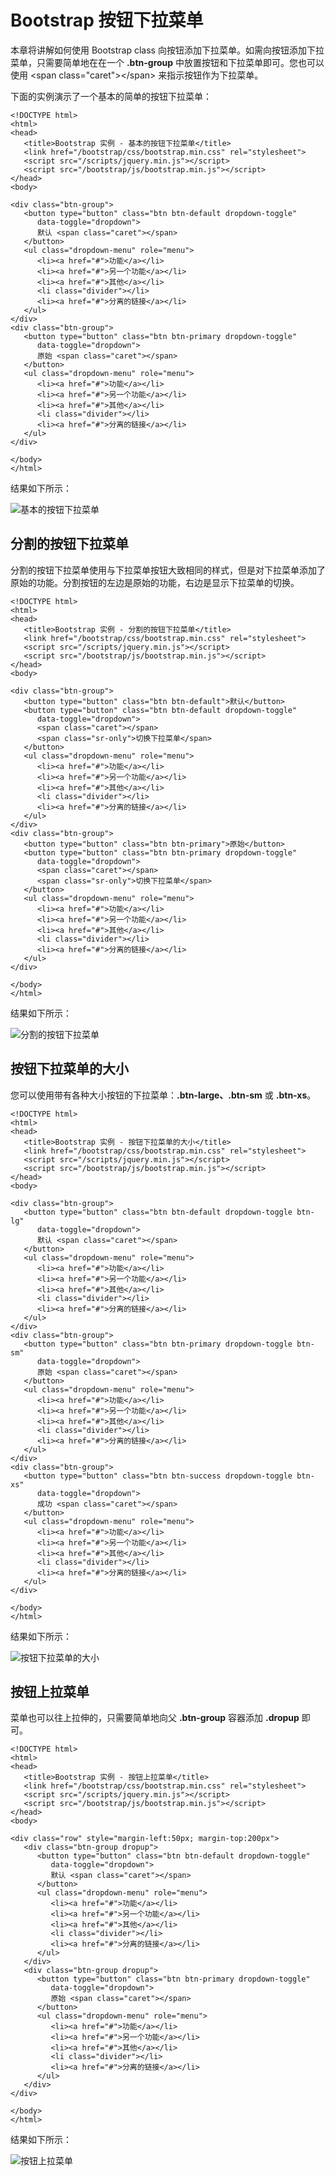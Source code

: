 # Bootstrap 按钮下拉菜单

本章将讲解如何使用 Bootstrap class 向按钮添加下拉菜单。如需向按钮添加下拉菜单，只需要简单地在在一个 **.btn-group** 中放置按钮和下拉菜单即可。您也可以使用 &lt;span class="caret"&gt;&lt;/span&gt; 来指示按钮作为下拉菜单。

下面的实例演示了一个基本的简单的按钮下拉菜单：

```
<!DOCTYPE html>
<html>
<head>
   <title>Bootstrap 实例 - 基本的按钮下拉菜单</title>
   <link href="/bootstrap/css/bootstrap.min.css" rel="stylesheet">
   <script src="/scripts/jquery.min.js"></script>
   <script src="/bootstrap/js/bootstrap.min.js"></script>
</head>
<body>

<div class="btn-group">
   <button type="button" class="btn btn-default dropdown-toggle" 
      data-toggle="dropdown">
      默认 <span class="caret"></span>
   </button>
   <ul class="dropdown-menu" role="menu">
      <li><a href="#">功能</a></li>
      <li><a href="#">另一个功能</a></li>
      <li><a href="#">其他</a></li>
      <li class="divider"></li>
      <li><a href="#">分离的链接</a></li>
   </ul>
</div>
<div class="btn-group">
   <button type="button" class="btn btn-primary dropdown-toggle" 
      data-toggle="dropdown">
      原始 <span class="caret"></span>
   </button>
   <ul class="dropdown-menu" role="menu">
      <li><a href="#">功能</a></li>
      <li><a href="#">另一个功能</a></li>
      <li><a href="#">其他</a></li>
      <li class="divider"></li>
      <li><a href="#">分离的链接</a></li>
   </ul>
</div>

</body>
</html>

```

[](/try/tryit.php?filename=bootstrap3-buttondropdown-basic)

结果如下所示：

![基本的按钮下拉菜单](img/basicbuttondropdown_demo.jpg)

## 分割的按钮下拉菜单

分割的按钮下拉菜单使用与下拉菜单按钮大致相同的样式，但是对下拉菜单添加了原始的功能。分割按钮的左边是原始的功能，右边是显示下拉菜单的切换。

```
<!DOCTYPE html>
<html>
<head>
   <title>Bootstrap 实例 - 分割的按钮下拉菜单</title>
   <link href="/bootstrap/css/bootstrap.min.css" rel="stylesheet">
   <script src="/scripts/jquery.min.js"></script>
   <script src="/bootstrap/js/bootstrap.min.js"></script>
</head>
<body>

<div class="btn-group">
   <button type="button" class="btn btn-default">默认</button>
   <button type="button" class="btn btn-default dropdown-toggle" 
      data-toggle="dropdown">
      <span class="caret"></span>
      <span class="sr-only">切换下拉菜单</span>
   </button>
   <ul class="dropdown-menu" role="menu">
      <li><a href="#">功能</a></li>
      <li><a href="#">另一个功能</a></li>
      <li><a href="#">其他</a></li>
      <li class="divider"></li>
      <li><a href="#">分离的链接</a></li>
   </ul>
</div>
<div class="btn-group">
   <button type="button" class="btn btn-primary">原始</button>
   <button type="button" class="btn btn-primary dropdown-toggle" 
      data-toggle="dropdown">
      <span class="caret"></span>
      <span class="sr-only">切换下拉菜单</span>
   </button>
   <ul class="dropdown-menu" role="menu">
      <li><a href="#">功能</a></li>
      <li><a href="#">另一个功能</a></li>
      <li><a href="#">其他</a></li>
      <li class="divider"></li>
      <li><a href="#">分离的链接</a></li>
   </ul>
</div>

</body>
</html>

```

[](/try/tryit.php?filename=bootstrap3-buttondropdown-split)

结果如下所示：

![分割的按钮下拉菜单](img/splitbuttondropdown_demo.jpg)

## 按钮下拉菜单的大小

您可以使用带有各种大小按钮的下拉菜单：**.btn-large、.btn-sm** 或 **.btn-xs**。

```
<!DOCTYPE html>
<html>
<head>
   <title>Bootstrap 实例 - 按钮下拉菜单的大小</title>
   <link href="/bootstrap/css/bootstrap.min.css" rel="stylesheet">
   <script src="/scripts/jquery.min.js"></script>
   <script src="/bootstrap/js/bootstrap.min.js"></script>
</head>
<body>

<div class="btn-group">
   <button type="button" class="btn btn-default dropdown-toggle btn-lg" 
      data-toggle="dropdown">
      默认 <span class="caret"></span>
   </button>
   <ul class="dropdown-menu" role="menu">
      <li><a href="#">功能</a></li>
      <li><a href="#">另一个功能</a></li>
      <li><a href="#">其他</a></li>
      <li class="divider"></li>
      <li><a href="#">分离的链接</a></li>
   </ul>
</div>
<div class="btn-group">
   <button type="button" class="btn btn-primary dropdown-toggle btn-sm" 
      data-toggle="dropdown">
      原始 <span class="caret"></span>
   </button>
   <ul class="dropdown-menu" role="menu">
      <li><a href="#">功能</a></li>
      <li><a href="#">另一个功能</a></li>
      <li><a href="#">其他</a></li>
      <li class="divider"></li>
      <li><a href="#">分离的链接</a></li>
   </ul>
</div>
<div class="btn-group">
   <button type="button" class="btn btn-success dropdown-toggle btn-xs" 
      data-toggle="dropdown">
      成功 <span class="caret"></span>
   </button>
   <ul class="dropdown-menu" role="menu">
      <li><a href="#">功能</a></li>
      <li><a href="#">另一个功能</a></li>
      <li><a href="#">其他</a></li>
      <li class="divider"></li>
      <li><a href="#">分离的链接</a></li>
   </ul>
</div>

</body>
</html>

```

[](/try/tryit.php?filename=bootstrap3-buttondropdown-size)

结果如下所示：

![按钮下拉菜单的大小](img/buttondropdownsize_demo.jpg)

## 按钮上拉菜单

菜单也可以往上拉伸的，只需要简单地向父 **.btn-group** 容器添加 **.dropup** 即可。

```
<!DOCTYPE html>
<html>
<head>
   <title>Bootstrap 实例 - 按钮上拉菜单</title>
   <link href="/bootstrap/css/bootstrap.min.css" rel="stylesheet">
   <script src="/scripts/jquery.min.js"></script>
   <script src="/bootstrap/js/bootstrap.min.js"></script>
</head>
<body>

<div class="row" style="margin-left:50px; margin-top:200px">
   <div class="btn-group dropup">
      <button type="button" class="btn btn-default dropdown-toggle" 
         data-toggle="dropdown">
         默认 <span class="caret"></span>
      </button>
      <ul class="dropdown-menu" role="menu">
         <li><a href="#">功能</a></li>
         <li><a href="#">另一个功能</a></li>
         <li><a href="#">其他</a></li>
         <li class="divider"></li>
         <li><a href="#">分离的链接</a></li>
      </ul>
   </div>
   <div class="btn-group dropup">
      <button type="button" class="btn btn-primary dropdown-toggle" 
         data-toggle="dropdown">
         原始 <span class="caret"></span>
      </button>
      <ul class="dropdown-menu" role="menu">
         <li><a href="#">功能</a></li>
         <li><a href="#">另一个功能</a></li>
         <li><a href="#">其他</a></li>
         <li class="divider"></li>
         <li><a href="#">分离的链接</a></li>
      </ul>
   </div>
</div>

</body>
</html>

```

[](/try/tryit.php?filename=bootstrap3-buttondropdown-dropupvariation)

结果如下所示：

![按钮上拉菜单](img/dropupvariation_demo.jpg)